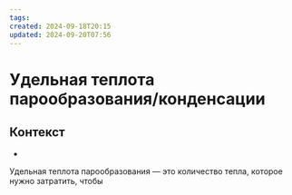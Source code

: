 ```yaml
---
tags: 
created: 2024-09-18T20:15
updated: 2024-09-20T07:56
---
```

# Удельная теплота парообразования/конденсации

## Контекст
- 

Удельная теплота парообразования — это количество тепла, которое нужно затратить, чтобы